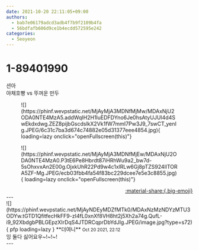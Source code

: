 ```yaml
---
date: 2021-10-20 22:11:05+09:00
authors:
  - bab7e06179adcd3adb4f7b9f2109b4fa
  - 56bdfafb606d9ce1b4ecdd572595e242
categories:
  - Seoyeon
---
```


# 1-89401990

<div class="post-container" markdown="1">
<div class="content-container md-sidebar__scrollwrap" markdown="1">

션아<br>야채호빵 vs 뚜꺼운 만두
<figure markdown="1">
![](https://phinf.wevpstatic.net/MjAyMjA3MDNfMjMw/MDAxNjU2ODA0NTE4MzA5.addWqIH2H1luEDFDYno6Je0hsAtyUJUI4d4SwEkdxdwg.ZEZ8pijbGscdslkX2Vk1fW7mmI7Pw3J9_7swCT_yenIg.JPEG/6c31c7ba3d674c74882e05d31377eee4854.jpg){ loading=lazy onclick="openFullscreen(this)"}
</figure>

<figure markdown="1">
![](https://phinf.wevpstatic.net/MjAyMjA3MDNfMjEw/MDAxNjU2ODA0NTE4MzA0.P3tE6Pe8Hbrdt87iHRhWu9a2_bw7d-5sOhxvxAn2E00g.OjxkUhR22Pd9w4c1xlRLw6Gj8pTZS924llTORA5ZF-Mg.JPEG/ecb03fbb4fa54f83bc229dcee7e5e3c8855.jpg){ loading=lazy onclick="openFullscreen(this)"}
</figure>


</div>
</div>

<div style="text-align: right;" markdown="1">
<a href="https://weverse.io/fromis9/fanpost/1-89401990" style="text-align: right;">:material-share:{.big-emoji}</a>
</div>
---

<div class="comments-container md-sidebar__scrollwrap" markdown="1">
<div class="comment" markdown="1">
<div class='id-container' markdown="1">
![](https://phinf.wevpstatic.net/MjAyNDEyMDZfMTk0/MDAxNzMzNDYzMTU3ODYw.tGTD1QfitfecHkFF9-zI4fL0xnXf8VH8ht2j5Xh2a74g.QufL-i9_92XbdgbPBLGEpzXIrDqS4JTDRCqprDbYdJIg.JPEG/image.jpg?type=s72){ pfp loading=lazy }
**<span class="artist">더여니</span>** <small>Oct 20 2021, 22:12</small><br>
</div>
<div class='comment-body' markdown="1">
잉 둘다 싫어요우~!~!~!
</div>
</div>
</div>
---
